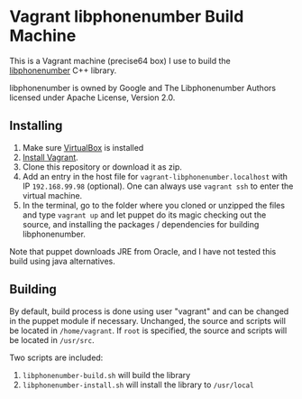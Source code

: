# Vagrant libphonenumber Build Machine

This is a Vagrant machine (precise64 box) I use to build the [libphonenumber](https://code.google.com/p/libphonenumber/) C++ library.

libphonenumber is owned by Google and The Libphonenumber Authors licensed under Apache License, Version 2.0.

## Installing

1. Make sure [VirtualBox](https://www.virtualbox.org/) is installed
1. [Install Vagrant](http://docs.vagrantup.com/v2/installation/).
1. Clone this repository or download it as zip.
1. Add an entry in the host file for `vagrant-libphonenumber.localhost` with IP `192.168.99.98` (optional). One can always use `vagrant ssh` to enter the virtual machine.
1. In the terminal, go to the folder where you cloned or unzipped the files and type `vagrant up` and let puppet do its magic checking out the source, and installing the packages / dependencies for building libphonenumber.

Note that puppet downloads JRE from Oracle, and I have not tested this build using java alternatives.

## Building

By default, build process is done using user "vagrant" and can be changed in the puppet module if necessary. Unchanged, the source and scripts will be located in `/home/vagrant`. If `root` is specified, the source and scripts will be located in `/usr/src`. 

Two scripts are included:

1. `libphonenumber-build.sh` will build the library
1. `libphonenumber-install.sh` will install the library to `/usr/local`
